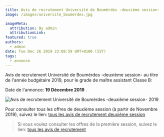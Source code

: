 ```yaml
---
title: Avis de recrutement Université de Boumèrdes -deuxième session-
image: /images/universite_boumerdes.jpg

imageMeta:
  attribution: By admin
  attributionLink:
featured: true
authors:
  - admin
date: Tue Dec 26 2019 22:08:59 GMT+0100 (IST)
tags:
  - annonce
---
```

Avis de recrutement Université de Boumèrdes -deuxième session- au titre de l'année budgétaire 2019, pour le grade de maître assistant Classe B:

Date de l'annonce: **19 Décembre 2019** .

![Avis de recrutement Université de Boumèrdes -deuxième session- 2019](/images/avis-de-recr-universite-boumerdes-deuxieme-session.jpg)

Pour consulter tous les offres de deuxième session (à partir de Novembre 2019), suivez le lien: [tous les avis de recrutement deuxième session](/tous-les-avis-de-recrutement-mitre-assistant-classe-b-au-titre-de-l-annee-2019-deuxieme-session/)

>Si vous voulez consulter les offres de la première session, suivez le lien: [tous les avis de recrutement](/tous_les_avis_de_recrutement_annee_budgetaire_2019/)
